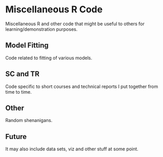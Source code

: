 Miscellaneous R Code
====================

Miscellaneous R and other code that might be useful to others for learning/demonstration purposes.  


Model Fitting
-------------
Code related to fitting of various models.

SC and TR
---------
Code specific to short courses and technical reports I put together from time to time.

Other
-----
Random shenanigans.  


Future
------
It may also include data sets, viz and other stuff at some point.


